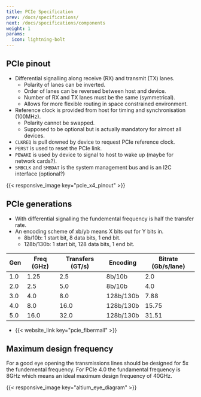 ```yaml
---
title: PCIe Specification
prev: /docs/specifications/
next: /docs/specifications/components
weight: 1
params:
  icon: lightning-bolt
---
```


## PCIe pinout
- Differential signalling along receive (RX) and transmit (TX) lanes.
    - Polarity of lanes can be inverted.
    - Order of lanes can be reversed between host and device.
    - Number of RX and TX lanes must be the same (symmetrical).
    - Allows for more flexible routing in space constrained environment.
- Reference clock is provided from host for timing and synchronisation (100MHz).
    - Polarity cannot be swapped.
    - Supposed to be optional but is actually mandatory for almost all devices.
- ```CLKREQ``` is pull downed by device to request PCIe reference clock.
- ```PERST``` is used to reset the PCIe link.
- ```PEWAKE``` is used by device to signal to host to wake up (maybe for network cards?).
- ```SMBCLK``` and ```SMBDAT``` is the system management bus and is an I2C interface (optional?)

{{< responsive_image key="pcie_x4_pinout" >}}

## PCIe generations
- With differential signalling the fundemental frequency is half the transfer rate.
- An encoding scheme of xb/yb means X bits out for Y bits in.
    - 8b/10b: 1 start bit, 8 data bits, 1 end bit.
    - 128b/130b: 1 start bit, 128 data bits, 1 end bit.

| Gen | Freq (GHz) | Transfers (GT/s) | Encoding | Bitrate (Gb/s/lane) |
| --- | --- | --- | --- | --- |
| 1.0 | 1.25 | 2.5 | 8b/10b | 2.0 |
| 2.0 | 2.5 | 5.0 | 8b/10b | 4.0 |
| 3.0 | 4.0 | 8.0 | 128b/130b | 7.88 |
| 4.0 | 8.0 | 16.0 | 128b/130b | 15.75 |
| 5.0 | 16.0 | 32.0 | 128b/130b | 31.51 |

- {{< website_link key="pcie_fibermall" >}}

## Maximum design frequency
For a good eye opening the transmissions lines should be designed for 5x the fundemental frequency. For PCIe 4.0 the fundamental frequency is 8GHz which means an ideal maximum design frequency of 40GHz.

{{< responsive_image key="altium_eye_diagram" >}}
